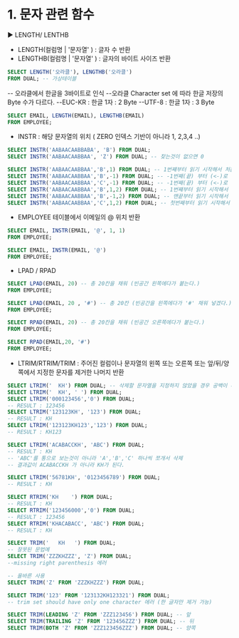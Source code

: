 
# 1. 문자 관련 함수

▶ LENGTH/ LENTHB
+ LENGTH(컬럼명 | '문자열' ) : 글자 수 반환
+ LENGTHB(컬럼명 | '문자열' ) : 글자의 바이트 사이즈 반환

```SQL
SELECT LENGTH('오라클'), LENGTHB('오라클')
FROM DUAL; -- 가상테이블
```
-- 오라클에서 한글을 3바이트로 인식
--오라클 Character set 에 따라 한글 저장의 Byte 수가 다르다.
--EUC-KR : 한글 1자 : 2 Byte
--UTF-8 : 한글 1자 : 3 Byte


```SQL
SELECT EMAIL, LENGTH(EMAIL), LENGTHB(EMAIL)
FROM EMPLOYEE;
```

+ INSTR : 해당 문자열의 위치 ( ZERO 인덱스 기반이 아니라 1, 2,3,4 ..)
```SQL
SELECT INSTR('AABAACAABBABA', 'B') FROM DUAL;
SELECT INSTR('AABAACAABBAA', 'Z') FROM DUAL; -- 찾는것이 없으면 0

SELECT INSTR('AABAACAABBAA','B',1) FROM DUAL; -- 1번쨰부터 읽기 시작해서 처음으로 나오는 B의 위치 반환
SELECT INSTR('AABAACAABBAA','B',-1) FROM DUAL; -- -1번째(끝) 부터 (<-)로 읽기 시작해서 처음으로 나오는 B의 위치(->) 반환
SELECT INSTR('AABAACAABBAA','C',-1) FROM DUAL; -- -1번째(끝) 부터 (<-)로 읽기 시작해서 처음으로 나오는 B의 위치(->) 반환
SELECT INSTR('AABAACAABBAA','B',1,2) FROM DUAL; -- 1번쨰부터 읽기 시작해서 두 번째로 나오는 B의 위치 반환
SELECT INSTR('AABAACAABBAA','B',-1,2) FROM DUAL; -- 맨끝부터 읽기 시작해서 두번째로 나오는 B의 위치 반환
SELECT INSTR('AABAACAABBAA','C',1,2) FROM DUAL; -- 첫번째부터 읽기 시작해서 두 번째로 나오는 C의 위치 반환
```

+ EMPLOYEE 테이블에서 이메일의 @ 위치 반환
```SQL
SELECT EMAIL, INSTR(EMAIL, '@', 1, 1)
FROM EMPLOYEE;

SELECT EMAIL, INSTR(EMAIL, '@')
FROM EMPLOYEE;
```

+ LPAD / RPAD
```SQL
SELECT LPAD(EMAIL, 20) -- 총 20칸을 채워 (빈공간 왼쪽에다가 붙는다.)
FROM EMPLOYEE;

SELECT LPAD(EMAIL, 20 , '#') -- 총 20칸 (빈공간을 왼쪽에다가 '#' 채워 넣겠다.)
FROM EMPLOYEE;

SELECT RPAD(EMAIL, 20) -- 총 20칸을 채워 (빈공간 오른쪽에다가 붙는다.)
FROM EMPLOYEE;

SELECT RPAD(EMAIL,20, '#')
FROM EMPLOYEE;
```
+ LTRIM/RTRIM/TRIM : 주어진 컬럼이나 문자열의 왼쪽 또는 오른쪽 또는 앞/뒤/양쪽에서 지정한 문자를 제거한 나머지 반환
```SQL
SELECT LTRIM('  KH') FROM DUAL; -- 삭제할 문자열을 지정하지 않았을 경우 공백이 디폴트가 됨
SELECT LTRIM('  KH', ' ') FROM DUAL; 
SELECT LTRIM('000123456','0') FROM DUAL;
-- RESULT : 123456
SELECT LTRIM('123123KH', '123') FROM DUAL;
-- RESULT : KH
SELECT LTRIM('123123KH123','123') FROM DUAL;
-- RESULT : KH123

SELECT LTRIM('ACABACCKH', 'ABC') FROM DUAL;
-- RESULT : KH
-- 'ABC'를 통으로 보는것이 아니라 'A','B','C' 하나씩 쪼개서 삭제
-- 결과값이 ACABACCKH 가 아니라 KH가 된다.

SELECT LTRIM('56781KH', '0123456789') FROM DUAL;
-- RESULT : KH

SELECT RTRIM('KH    ') FROM DUAL;
-- RESULT : KH
SELECT RTRIM('123456000','0') FROM DUAL;
-- RESULT : 123456
SELECT RTRIM('KHACABACC', 'ABC') FROM DUAL;
-- RESULT : KH

SELECT TRIM('   KH   ') FROM DUAL;
-- 잘못된 문법예
SELECT TRIM('ZZZKHZZZ', 'Z') FROM DUAL;
--missing right parenthesis 에러

-- 올바른 사용
SELECT TRIM('Z' FROM 'ZZZKHZZZ') FROM DUAL;

SELECT TRIM('123' FROM '123132KH123321') FROM DUAL;
-- trim set should have only one character 에러 (한 글자만 제거 가능)

SELECT TRIM(LEADING 'Z' FROM 'ZZZ123456') FROM DUAL; -- 앞
SELECT TRIM(TRAILING 'Z' FROM '123456ZZZ') FROM DUAL; -- 뒤
SELECT TRIM(BOTH 'Z' FROM 'ZZZ123456ZZZ') FROM DUAL; -- 양쪽
```




